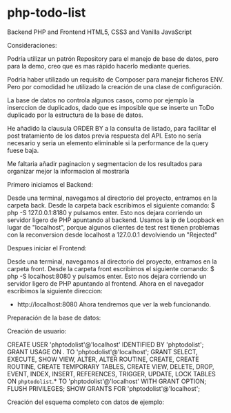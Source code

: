 # php-todo-list
Backend PHP and Frontend HTML5, CSS3 and Vanilla JavaScript

Consideraciones:

Podría utilizar un patrón Repository para el manejo de base de datos, pero para la demo, creo que es mas rápido hacerlo mediante queries.

Podría haber utilizado un requisito de Composer para manejar ficheros ENV. Pero por comodidad he utilizado la creación de una clase de configuración.

La base de datos no controla algunos casos, como por ejemplo la inserccion de duplicados, dado que es imposible que se inserte un ToDo duplicado por la estructura de la base de datos.

He añadido la clausula ORDER BY a la consulta de listado, para facilitar el post tratamiento de los datos previa respuesta del API. Esto no sería necesario y seria un elemento eliminable si la performance de la query fuese baja.

Me faltaria añadir paginacion y segmentacion de los resultados para organizar mejor la informacion al mostrarla

Primero iniciamos el Backend:

Desde una terminal, navegamos al directorio del proyecto, entramos en la carpeta back.
Desde la carpeta back escribimos el siguiente comando:
$ php -S 127.0.0.1:8180 y pulsamos enter.
Esto nos dejara corriendo un servidor ligero de PHP apuntando al backend.
Usamos la ip de Loopback en lugar de "localhost", porque algunos clientes de test rest tienen problemas con la reconversion desde localhost a 127.0.0.1 devolviendo un "Rejected"

Despues iniciar el Frontend:

Desde una terminal, navegamos al directorio del proyecto, entramos en la carpeta front.
Desde la carpeta front escribimos el siguiente comando:
$ php -S localhost:8080 y pulsamos enter.
Esto nos dejara corriendo un servidor ligero de PHP apuntando al frontend.
Ahora en el navegador escribimos la siguiente direccion: 
- http://localhost:8080
Ahora tendremos que ver la web funcionando.

Preparación de la base de datos:

Creación de usuario:

CREATE USER 'phptodolist'@'localhost' IDENTIFIED BY 'phptodolist';
GRANT USAGE ON *.* TO 'phptodolist'@'localhost';
GRANT SELECT, EXECUTE, SHOW VIEW, ALTER, ALTER ROUTINE, CREATE, CREATE ROUTINE, CREATE TEMPORARY TABLES, CREATE VIEW, DELETE, DROP, EVENT, INDEX, INSERT, REFERENCES, TRIGGER, UPDATE, LOCK TABLES  ON `phptodolist`.* TO 'phptodolist'@'localhost' WITH GRANT OPTION;
FLUSH PRIVILEGES;
SHOW GRANTS FOR 'phptodolist'@'localhost';

Creación del esquema completo con datos de ejemplo:

